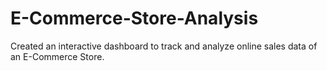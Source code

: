 # E-Commerce-Store-Analysis
Created an interactive dashboard to track and analyze online sales data  of an E-Commerce Store.
